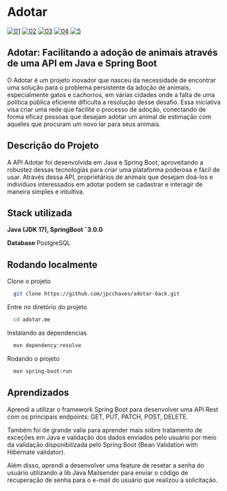 # Adotar

<a href="https://ibb.co/rvbXbmZ"><img src="https://i.ibb.co/9GwdwNq/01.png" alt="01" border="0"></a>
<a href="https://ibb.co/KFpXHXK"><img src="https://i.ibb.co/6g7m5mX/02.png" alt="02" border="0"></a>
<a href="https://ibb.co/dMd14xK"><img src="https://i.ibb.co/h9PhFw8/03.png" alt="03" border="0"></a>
<a href="https://ibb.co/XsfyHdR"><img src="https://i.ibb.co/Yk4DgKs/04.png" alt="04" border="0"></a>
<a href="https://ibb.co/QY0YnNP"><img src="https://i.ibb.co/r595M6x/5.png" alt="5" border="0"></a>

## Adotar: Facilitando a adoção de animais através de uma API em Java e Spring Boot

O Adotar é um projeto inovador que nasceu da necessidade de encontrar uma solução para o problema persistente da adoção de animais, especialmente gatos e cachorros, em várias cidades onde a falta de uma política pública eficiente dificulta a resolução desse desafio. Essa iniciativa visa criar uma rede que facilite o processo de adoção, conectando de forma eficaz pessoas que desejam adotar um animal de estimação com aqueles que procuram um novo lar para seus animais.

## Descrição do Projeto
A API Adotar foi desenvolvida em Java e Spring Boot, aproveitando a robustez dessas tecnologias para criar uma plataforma poderosa e fácil de usar. Através dessa API, proprietários de animais que desejam doá-los e indivíduos interessados em adotar podem se cadastrar e interagir de maneira simples e intuitiva.

## Stack utilizada

**Java (JDK 17), SpringBoot ˆ3.0.0**

**Database** PostgreSQL

## Rodando localmente

Clone o projeto

```bash
  git clone https://github.com/jpcchaves/adotar-back.git
```

Entre no diretório do projeto

```bash
  cd adotar.me
```
Instalando as dependencias

```bash
  mvn dependency:resolve
```
Rodando o projeto

```bash
  mvn spring-boot:run
```

## Aprendizados

Aprendi a utilizar o framework Spring Boot para desenvolver uma API Rest com os principais endpoints: GET, PUT, PATCH, POST, DELETE.

Também foi de grande valia para aprender mais sobre tratamento de exceções em Java e validação dos dados enviados pelo usuário por meio da validação disponibilizada pelo Spring Boot (Bean Validation with Hibernate validator).

Além disso, aprendi a desenvolver uma feature de resetar a senha do usuário utilizando a lib Java Mailsender para enviar o código de recuperação de senha para o e-mail do usuário que realizou a solicitação.
